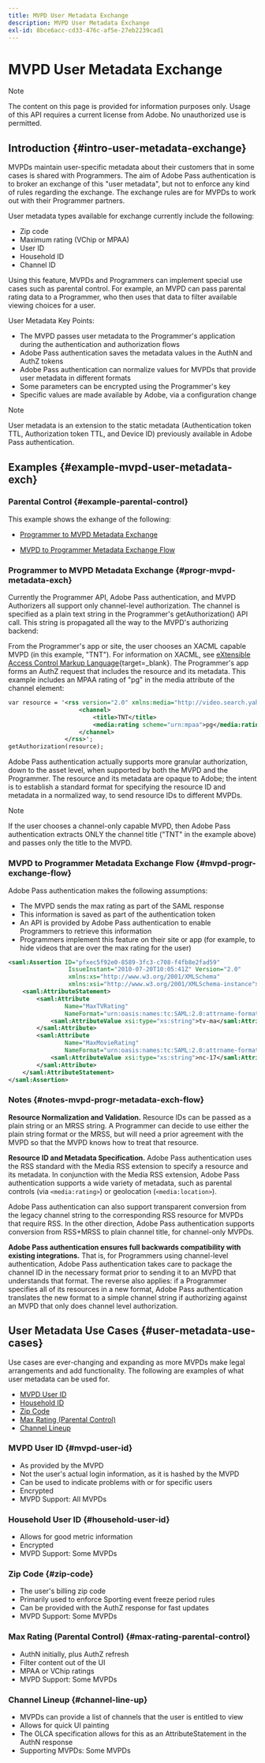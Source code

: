 ```yaml
---
title: MVPD User Metadata Exchange
description: MVPD User Metadata Exchange
exl-id: 8bce6acc-cd33-476c-af5e-27eb2239cad1
---
```

# MVPD User Metadata Exchange

>[!NOTE]
>
>The content on this page is provided for information purposes only. Usage of this API requires a current license from Adobe. No unauthorized use is permitted.

## Introduction {#intro-user-metadata-exchange}

MVPDs maintain user-specific metadata about their customers that in some cases is shared with Programmers. The aim of Adobe Pass authentication is to broker an exchange of this "user metadata", but not to enforce any kind of rules regarding the exchange. The exchange rules are for MVPDs to work out with their Programmer partners. 

User metadata types available for exchange currently include the following:

* Zip code
* Maximum rating (VChip or MPAA)
* User ID
* Household ID
* Channel ID 

Using this feature, MVPDs and Programmers can implement special use cases such as parental control. For example, an MVPD can pass parental rating data to a Programmer, who then uses that data to filter available viewing choices for a user. 

User Metadata Key Points:

* The MVPD passes user metadata to the Programmer's application during the authentication and authorization flows
* Adobe Pass authentication saves the metadata values in the AuthN and AuthZ tokens
* Adobe Pass authentication can normalize values for MVPDs that provide user metadata in different formats
* Some parameters can be encrypted using the Programmer's key
* Specific values are made available by Adobe, via a configuration change
 
>[!NOTE]
>
>User metadata is an extension to the static metadata (Authentication token TTL, Authorization token TTL, and Device ID) previously available in Adobe Pass authentication.

## Examples {#example-mvpd-user-metadata-exch}

### Parental Control {#example-parental-control}

This example shows the exhange of the following:

*  [Programmer to MVPD Metadata Exchange](#progr-mvpd-metadata-exch)

*  [MVPD to Programmer Metadata Exchange Flow](#mvpd-progr-exchange-flow)

### Programmer to MVPD Metadata Exchange {#progr-mvpd-metadata-exch}

Currently the Programmer API, Adobe Pass authentication, and MVPD Authorizers all support only channel-level authorization. The channel is specified as a plain text string in the Programmer's getAuthorization() API call. This string is propagated all the way to the MVPD's authorizing backend:

From the Programmer's app or site, the user chooses an XACML capable MVPD (in this example, "TNT"). For information on XACML, see [eXtensible Access Control Markup Language](https://en.wikipedia.org/wiki/XACML){target=_blank}.
The Programmer's app forms an AuthZ request that includes the resource and its metadata.  This example includes an MPAA rating of "pg" in the media attribute of the channel element:

```XML
var resource = '<rss version="2.0" xmlns:media="http://video.search.yahoo.com/mrss/">
                    <channel> 
                        <title>TNT</title> 
                        <media:rating scheme="urn:mpaa">pg</media:rating>
                    </channel>
                </rss>';
getAuthorization(resource);
```

Adobe Pass authentication actually supports more granular authorization, down to the asset level, when supported by both the MVPD and the Programmer. The resource and its metadata are opaque to Adobe; the intent is to establish a standard format for specifying the resource ID and metadata in a normalized way, to send resource IDs to different MVPDs. 

>[!NOTE]
>
>If the user chooses a channel-only capable MVPD, then Adobe Pass authentication extracts ONLY the channel title ("TNT" in the example above) and passes only the title to the MVPD. 

### MVPD to Programmer Metadata Exchange Flow {#mvpd-progr-exchange-flow}

Adobe Pass authentication makes the following assumptions:

* The MVPD sends the max rating as part of the SAML response
* This information is saved as part of the authentication token
* An API is provided by Adobe Pass authentication to enable Programmers to retrieve this information
* Programmers implement this feature on their site or app (for example, to hide videos that are over the max rating for the user)

```XML
<saml:Assertion ID="pfxec5f92e0-8589-3fc3-c708-f4fb8e2fad59"
                 IssueInstant="2010-07-20T10:05:41Z" Version="2.0"
                 xmlns:xs="http://www.w3.org/2001/XMLSchema"
                 xmlns:xsi="http://www.w3.org/2001/XMLSchema-instance">
    <saml:AttributeStatement>
        <saml:Attribute
                Name="MaxTVRating"
                NameFormat="urn:oasis:names:tc:SAML:2.0:attrname-format:basic">
            <saml:AttributeValue xsi:type="xs:string">tv-ma</saml:AttributeValue>
        </saml:Attribute>
        <saml:Attribute
                Name="MaxMovieRating"
                NameFormat="urn:oasis:names:tc:SAML:2.0:attrname-format:basic">
            <saml:AttributeValue xsi:type="xs:string">nc-17</saml:AttributeValue>
        </saml:Attribute>
    </saml:AttributeStatement>
</saml:Assertion>
```

### Notes {#notes-mvpd-progr-metadata-exch-flow}

**Resource Normalization and Validation.** Resource IDs can be passed as a plain string or an MRSS string. A Programmer can decide to use either the plain string format or the MRSS, but will need a prior agreement with the MVPD so that the MVPD knows how to treat that resource. 

**Resource ID and Metadata Specification.** Adobe Pass authentication uses the RSS standard with the Media RSS extension to specify a resource and its metadata. In conjunction with the Media RSS extension, Adobe Pass authentication supports a wide variety of metadata, such as parental controls (via `<media:rating>`) or geolocation (`<media:location>`). 

Adobe Pass authentication can also support transparent conversion from the legacy channel string to the corresponding RSS resource for MVPDs that require RSS. In the other direction, Adobe Pass authentication supports conversion from RSS+MRSS to plain channel title, for channel-only MVPDs. 

**Adobe Pass authentication ensures full backwards compatibility with existing integrations.** That is, for Programmers using channel-level authentication, Adobe Pass authentication takes care to package the channel ID in the necessary format prior to sending it to an MVPD that understands that format. The reverse also applies: if a Programmer specifies all of its resources in a new format, Adobe Pass authentication translates the new format to a simple channel string if authorizing against an MVPD that only does channel level authorization. 

## User Metadata Use Cases {#user-metadata-use-cases}

Use cases are ever-changing and expanding as more MVPDs make legal arrangements and add functionality. The following are examples of what user metadata can be used for.

* [MVPD User ID](#mvpd-user-id)
* [Household ID](#household-user-id)
* [Zip Code](#zip-code)
* [Max Rating (Parental Control)](#max-rating-parental-control)
* [Channel Lineup](#channel-line-up)

### MVPD User ID {#mvpd-user-id}

* As provided by the MVPD
* Not the user's actual login information, as it is hashed by the MVPD
* Can be used to indicate problems with or for specific users
* Encrypted
* MVPD Support: All MVPDs

### Household User ID {#household-user-id}

* Allows for good metric information
* Encrypted
* MVPD Support: Some MVPDs

### Zip Code {#zip-code}

* The user's billing zip code
* Primarily used to enforce Sporting event freeze period rules
* Can be provided with the AuthZ response for fast updates
* MVPD Support: Some MVPDs

### Max Rating (Parental Control) {#max-rating-parental-control}

* AuthN initially, plus AuthZ refresh
* Filter content out of the UI
* MPAA or VChip ratings
* MVPD Support: Some MVPDs

### Channel Lineup {#channel-line-up}

* MVPDs can provide a list of channels that the user is entitled to view
* Allows for quick UI painting
* The OLCA specification allows for this as an AttributeStatement in the AuthN response
* Supporting MVPDs: Some MVPDs

<!--
>[!RELATEDINFORMATION]
>
>* [Proxy MVPD Web Service](/help/authentication/proxy-mvpd-webserv.md)
>* [Content Metadata Exhange](/help/authentication/mvpd-content-metadata-exchange.md)
>* [OLCA AuthN / AuthZ Specification](https://www.cablelabs.com/specifications/CL-SP-AUTH1.0-I04-120621.pdf){target=_blank}
>* [User Metadata (Programmer Integration Guide)](/help/authentication/user-metadata-feature.md)
-->
